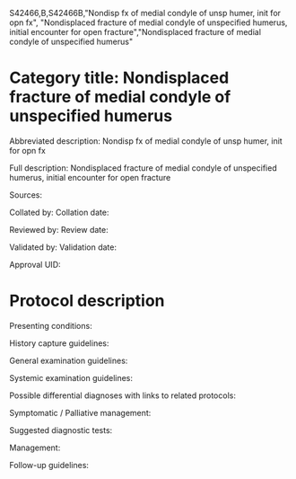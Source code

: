 S42466,B,S42466B,"Nondisp fx of medial condyle of unsp humer, init for opn fx", "Nondisplaced fracture of medial condyle of unspecified humerus, initial encounter for open fracture","Nondisplaced fracture of medial condyle of unspecified humerus"
# Category title: Nondisplaced fracture of medial condyle of unspecified humerus

Abbreviated description: Nondisp fx of medial condyle of unsp humer, init for opn fx

Full description: Nondisplaced fracture of medial condyle of unspecified humerus, initial encounter for open fracture

Sources:

Collated by:
Collation date:

Reviewed by:
Review date:

Validated by:
Validation date:

Approval UID:

# Protocol description

Presenting conditions:

History capture guidelines:

General examination guidelines:

Systemic examination guidelines:

Possible differential diagnoses with links to related protocols:

Symptomatic / Palliative management:

Suggested diagnostic tests:

Management:

Follow-up guidelines:
